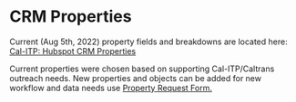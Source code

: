 # CRM Properties

Current (Aug 5th, 2022) property fields and breakdowns are located here: [Cal-ITP: Hubspot CRM Properties](https://docs.google.com/spreadsheets/d/1ZvU4WWS2K1QEtRIk16M83Xnv8X3-wPTB9Mkci_ZLyBE/edit#gid=0)

Current properties were chosen based on supporting Cal-ITP/Caltrans outreach needs. New properties and objects can be added for new workflow and data needs use [Property Request Form.](https://github.com/cal-itp/crm-helpdesk/issues/new?assignees=&labels=property&template=property-request-form.yml&title=%5BProperty+Request%5D%3A+)
